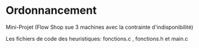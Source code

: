# Ordonnancement
Mini-Projet (Flow Shop sue 3 machines avec la contrainte d'indisponibilité)

Les fichiers de code des heuristiques: fonctions.c , fonctions.h et main.c
